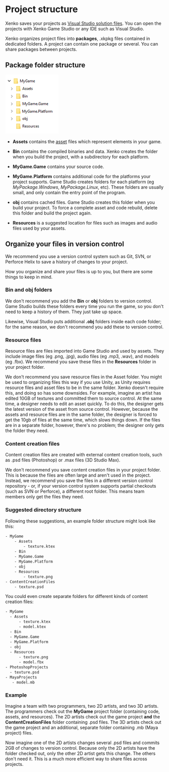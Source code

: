 # Project structure

Xenko saves your projects as [Visual Studio solution files](https://msdn.microsoft.com/en-us/library/bb165951.aspx?f=255&MSPPError=-2147217396). You can open the projects with Xenko Game Studio or any IDE such as Visual Studio.

Xenko organizes project files into **packages**, .xkpkg files contained in dedicated folders. A project can contain one package or several. You can share packages between projects. 

## Package folder structure

![Folder structure](media/folder-structure.png)

* **Assets** contains the [asset](assets.md) files which represent elements in your game.

* **Bin** contains the compiled binaries and data. Xenko creates the folder when you build the project, with a subdirectory for each platform.

* **MyGame.Game** contains your source code.

*	**MyGame.Platform** contains additional code for the platforms your project supports. Game Studio creates folders for each platform (eg *MyPackage.Windows*, *MyPackage.Linux*, etc). These folders are usually small, and only contain the entry point of the program.

* **obj** contains cached files. Game Studio creates this folder when you build your project. To force a complete asset and code rebuild, delete this folder and build the project again.

* **Resources** is a suggested location for files such as images and audio files used by your assets.

## Organize your files in version control

We recommend you use a version control system such as Git, SVN, or Perforce Helix to save a history of changes to your project. 

How you organize and share your files is up to you, but there are some things to keep in mind.

### **Bin** and **obj** folders

We don't recommend you add the **Bin** or **obj** folders to version control. Game Studio builds these folders every time you run the game, so you don't need to keep a history of them. They just take up space.

Likewise, Visual Studio puts additional **.obj** folders inside each code folder; for the same reason, we don't recommend you add these to version control.

### Resource files

Resource files are files imported into Game Studio and used by assets. They include image files (eg .png, .jpg), audio files (eg .mp3, .wav), and models (eg .fbx). We recommend you save these files in the **Resources** folder in your project folder.

We don't recommend you save resource files in the Asset folder. You might be used to organizing files this way if you use Unity, as Unity requires resource files and asset files to be in the same folder. Xenko doesn't require this, and doing so has some downsides. For example, imagine an artist has edited 10GB of textures and committed them to source control. At the same time, a designer needs to edit an asset quickly. To do this, the designer gets the latest version of the asset from source control. However, because the assets and resource files are in the same folder, the designer is forced to get the 10gb of files at the same time, which slows things down. If the files are in a separate folder, however, there's no problem; the designer only gets the folder they need.

### Content creation files

Content creation files are created with external content creation tools, such as .psd files (Photoshop) or .max files (3D Studio Max).

We don't recommend you save content creation files in your project folder. This is because the files are often large and aren't used in the project. Instead, we recommend you save the files in a different version control repository - or, if your version control system supports partial checkouts (such as SVN or Perforce), a different root folder. This means team members only get the files they need.

### Suggested directory structure

Following these suggestions, an example folder structure might look like this:

```
- MyGame
    - Assets
        - texture.ktex
    - Bin
    - MyGame.Game
    - MyGame.Platform
    - obj
    - Resources
        - texture.png
- ContentCreationFiles
    - texture.psd
  ```

You could even create separate folders for different kinds of content creation files:

  ```
- MyGame
    - Assets
        - texture.ktex
        - model.ktex
    - Bin
    - MyGame.Game
    - MyGame.Platform
    - obj
    - Resources
        - texture.png
        - model.fbx
- PhotoshopProjects
    - texture.psd
- MayaProjects
     - model.mb
  ```

### Example

Imagine a team with two programmers, two 2D artists, and two 3D artists. The programmers check out the **MyGame** project folder (containing code, assets, and resources). The 2D artists check out the game project **and** the **ContentCreationFiles** folder containing .psd files. The 3D artists check out the game project and an additional, separate folder containing .mb (Maya project) files.

Now imagine one of the 2D artists changes several .psd files and commits 2GB of changes to version control. Because only the 2D artists have the folder checked out, only the other 2D artist gets this change. The others don't need it. This is a much more efficient way to share files across projects.